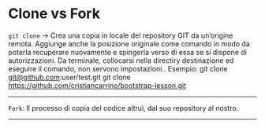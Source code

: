 # Clone vs Fork

`git clone`     -> Crea una copia in locale del repository GIT da un’origine remota. Aggiunge anche la posizione originale come comando in modo da poterla recuperare nuovamente e spingerla verso di essa se si dispone di autorizzazioni. Da terminale, collocarsi nella directiry destinazione ed eseguire il comando, non servono impostazioni..
                Esempio:    git clone git@github.com:user/test.git
                            git clone https://github.com/cristiancarrino/bootstrap-lesson.git

---
`Fork`: Il processo di copia del codice altrui, dal suo repository al nostro.

---
